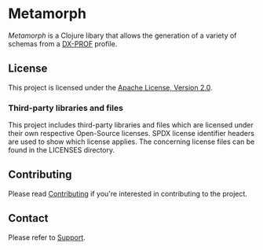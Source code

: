<!--
SPDX-FileCopyrightText: 2022 Alliander N.V.

SPDX-License-Identifier: Apache-2.0
-->

Metamorph
==================

_Metamorph_ is a Clojure libary that allows the generation of a variety of schemas from a [DX-PROF](https://www.w3.org/TR/dx-prof/) profile.

## License
This project is licensed under the [Apache License, Version 2.0](LICENSE).

### Third-party libraries and files
This project includes third-party libraries and files which are licensed under their own respective Open-Source licenses. SPDX license identifier headers are used to show which license applies. The concerning license files can be found in the LICENSES directory.

## Contributing
Please read [Contributing](./CONTRIBUTING.md) if you're interested in contributing to the project.

## Contact
Please refer to [Support](SUPPORT.md).
